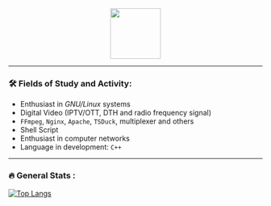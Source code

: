 <div id="header" align="center">
  <img src="https://i.giphy.com/media/v1.Y2lkPTc5MGI3NjExamp5MWhuazJub3l5cng1Y2RlN2RjYTRtdnpoNWZoMHIzMDJsNjVzZiZlcD12MV9pbnRlcm5hbF9naWZfYnlfaWQmY3Q9Zw/du3J3cXyzhj75IOgvA/giphy.gif" width="100"/>
</div>

---

### :hammer_and_wrench: Fields of Study and Activity:

- Enthusiast in _GNU/Linux_ systems
- Digital Video (IPTV/OTT, DTH and radio frequency signal)
- `FFmpeg`, `Nginx`, `Apache`, `TSDuck`, multiplexer and others
- Shell Script
- Enthusiast in computer networks
- Language in development: `C++`

---

### :fire: General Stats :

[![Top Langs](https://github-readme-stats.vercel.app/api/top-langs/?username=duffxp&layout=compact&theme=vision-friendly-dark)](https://github.com/anuraghazra/github-readme-stats) 

